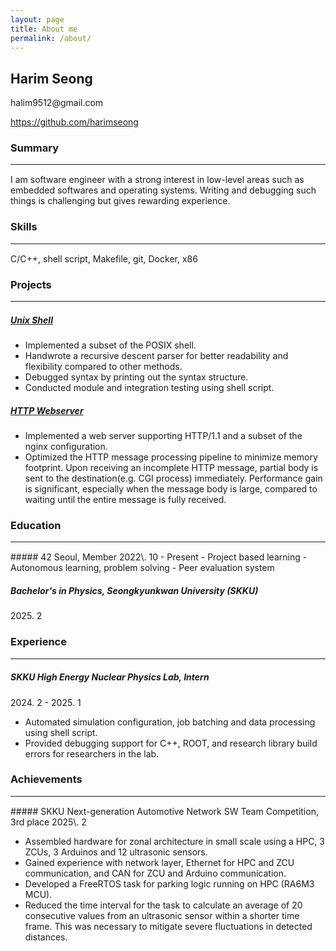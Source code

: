 ```yaml
---
layout: page
title: About me
permalink: /about/
---
```


## Harim Seong
<p>halim9512@gmail.com</p><p style="text-align: left"><a href="https://github.com/harimseong">https://github.com/harimseong</a></p>

### Summary
<hr style="border: none; border-bottom: 1px solid white;">
I am software engineer with a strong interest in low-level areas such as embedded softwares and operating systems. Writing and debugging such things is challenging but gives rewarding experience.

### Skills
<hr style="border: none; border-bottom: 1px solid white;">
C/C++, shell script, Makefile, git, Docker, x86 


### Projects
<hr style="border: none; border-bottom: 1px solid white;">

##### [Unix Shell](https://github.com/harimseong/shell_project)
- Implemented a subset of the POSIX shell.
- Handwrote a recursive descent parser for better readability and flexibility compared to other methods.
- Debugged syntax by printing out the syntax structure.
- Conducted module and integration testing using shell script.

##### [HTTP Webserver](https://github.com/harimseong/HTTP_server)
- Implemented a web server supporting HTTP/1.1 and a subset of the nginx configuration.
- Optimized the HTTP message processing pipeline to minimize memory footprint. Upon receiving an incomplete HTTP message, partial body is sent to the destination(e.g. CGI process) immediately. Performance gain is significant, especially when the message body is large, compared to waiting until the entire message is fully received.


### Education
<hr style="border: none; border-bottom: 1px solid white;">
##### 42 Seoul, Member
2022\. 10 - Present
- Project based learning
- Autonomous learning, problem solving
- Peer evaluation system


##### Bachelor's in Physics, Seongkyunkwan University (SKKU)
2025\. 2

### Experience
<hr style="border: none; border-bottom: 1px solid white;">

##### SKKU High Energy Nuclear Physics Lab, Intern
2024\. 2 - 2025. 1

- Automated simulation configuration, job batching and data processing using shell script.
- Provided debugging support for C++, ROOT, and research library build errors for researchers in the lab.


### Achievements
<hr style="border: none; border-bottom: 1px solid white;">
##### SKKU Next-generation Automotive Network SW Team Competition, 3rd place
2025\. 2

- Assembled hardware for zonal architecture in small scale using a HPC, 3 ZCUs, 3 Arduinos and 12 ultrasonic sensors.
- Gained experience with network layer, Ethernet for HPC and ZCU communication, and CAN for ZCU and Arduino communication.
- Developed a FreeRTOS task for parking logic running on HPC (RA6M3 MCU).
- Reduced the time interval for the task to calculate an average of 20 consecutive values from an ultrasonic sensor within a shorter time frame. This was necessary to mitigate severe fluctuations in detected distances.
